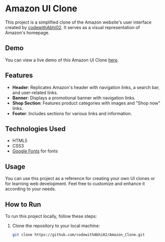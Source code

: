 # Amazon UI Clone

This project is a simplified clone of the Amazon website's user interface created by [codewithAbhi02](https://github.com/codewithAbhi02). It serves as a visual representation of Amazon's homepage.

## Demo

You can view a live demo of this Amazon UI Clone [here]().

## Features

- **Header**: Replicates Amazon's header with navigation links, a search bar, and user-related links.
- **Banner**: Displays a promotional banner with navigation links.
- **Shop Section**: Features product categories with images and "Shop now" links.
- **Footer**: Includes sections for various links and information.

## Technologies Used

- HTML5
- CSS3
- [Google Fonts](https://fonts.google.com/) for fonts

## Usage

You can use this project as a reference for creating your own UI clones or for learning web development. Feel free to customize and enhance it according to your needs.

## How to Run

To run this project locally, follow these steps:

1. Clone the repository to your local machine:

   ```bash
   git clone https://github.com/codewithAbhi02/Amazon_Clone.git
